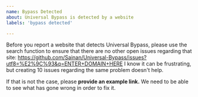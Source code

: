 ```yaml
---
name: Bypass Detected
about: Universal Bypass is detected by a website
labels: 'bypass detected'

---
```


Before you report a website that detects Universal Bypass, please use the search function to ensure that there are no other open issues regarding that site: https://github.com/Sainan/Universal-Bypass/issues?utf8=%E2%9C%93&q=ENTER+DOMAIN+HERE
I know it can be frustrating, but creating 10 issues regarding the same problem doesn't help.

If that is not the case, please **provide an example link.** We need to be able to see what has gone wrong in order to fix it.
